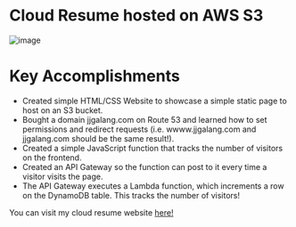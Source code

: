 # Cloud Resume hosted on AWS S3
![image](https://github.com/user-attachments/assets/169b8ac8-7f6d-42d1-b498-39851bc2b958)



# Key Accomplishments
* Created simple HTML/CSS Website to showcase a simple static page to host on an S3 bucket.
* Bought a domain jjgalang.com on Route 53 and learned how to set permissions and redirect requests (i.e. wwww.jjgalang.com and jjgalang.com should be the same result!).
* Created a simple JavaScript function that tracks the number of visitors on the frontend.
* Created an API Gateway so the function can post to it every time a visitor visits the page.
* The API Gateway executes a Lambda function, which increments a row on the DynamoDB table. This tracks the number of visitors!

You can visit my cloud resume website [here!](http://jjgalang.com)

